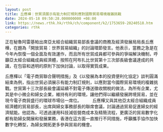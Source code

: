 ```yaml
---
layout: post
title: 丘應樺：世貿須展示有能力制訂規則應對國際貿易環境複雜挑戰
date: 2024-05-18 09:50:28.000000000 +08:00
link: https://news.rthk.hk/rthk/ch/component/k2/1753659-20240518.htm
categories: rthk
---
```


正在秘魯阿雷基帕出席亞太經合組織貿易部長會議的商務及經濟發展局局長丘應樺，在題為「開放貿易：世界貿易組織」的討論環節發言。他表示，當務之急是在今年內恢復一個全面及有效運作，而且所有世貿成員都可參與的爭端解決機制，呼籲亞太經合組織成員經濟體，按照在阿布扎比世貿第十三次部長級會議達成的共識，在包容和透明的原則下加快討論，以取得實質成果。

丘應樺以「電子商貿聯合聲明措施」及《以發展為本的投資便利化協定》談判圓滿結束為例，指出世貿必須展示有能力制訂規則，以應對當今國際貿易環境的複雜挑戰。世貿第十三次部長級會議延續不對電子傳送徵收關稅的做法，為所有企業，尤其是中小微企和婦女企業，維持有利的環境，讓他們得以繼續發展跨境貿易，並在現今電子商貿盛行的環球市場佔一席位。
　　 
丘應樺又與其他亞太經合組織成員經濟體的貿易部長，出席與婦女事務部長的聯席會議，討論通過貿易促進婦女的經濟賦能。他認為，可透過運用科技減低營商成本及精簡流程，更廣泛的貿易數字化都有助婦女開展和發展業務，香港在這方面一直推行不同措施，呼籲攜手協作加快數字化轉型，為婦女開拓更多參與貿易的機會。
